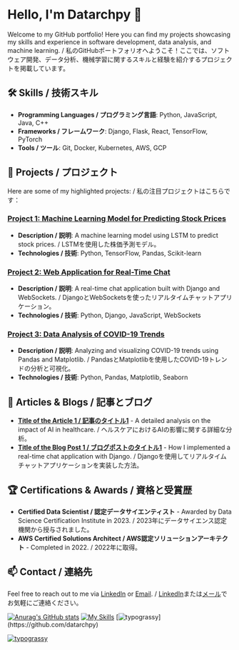 # Hello, I'm Datarchpy 👋 

Welcome to my GitHub portfolio! Here you can find my projects showcasing my skills and experience in software development, data analysis, and machine learning. / 私のGitHubポートフォリオへようこそ！ここでは、ソフトウェア開発、データ分析、機械学習に関するスキルと経験を紹介するプロジェクトを掲載しています。

## 🛠️ Skills / 技術スキル
- **Programming Languages / プログラミング言語**: Python, JavaScript, Java, C++
- **Frameworks / フレームワーク**: Django, Flask, React, TensorFlow, PyTorch
- **Tools / ツール**: Git, Docker, Kubernetes, AWS, GCP

## 🚀 Projects / プロジェクト
Here are some of my highlighted projects: / 私の注目プロジェクトはこちらです：

### [Project 1: Machine Learning Model for Predicting Stock Prices](https://github.com/Datarchpy/project01)
- **Description / 説明**: A machine learning model using LSTM to predict stock prices. / LSTMを使用した株価予測モデル。
- **Technologies / 技術**: Python, TensorFlow, Pandas, Scikit-learn

### [Project 2: Web Application for Real-Time Chat](https://github.com/Datarchpy/project02)
- **Description / 説明**: A real-time chat application built with Django and WebSockets. / DjangoとWebSocketsを使ったリアルタイムチャットアプリケーション。
- **Technologies / 技術**: Python, Django, JavaScript, WebSockets

### [Project 3: Data Analysis of COVID-19 Trends](https://github.com/Datarchpy/project03)
- **Description / 説明**: Analyzing and visualizing COVID-19 trends using Pandas and Matplotlib. / PandasとMatplotlibを使用したCOVID-19トレンドの分析と可視化。
- **Technologies / 技術**: Python, Pandas, Matplotlib, Seaborn

## 📜 Articles & Blogs / 記事とブログ
- **[Title of the Article 1 / 記事のタイトル1](https://example.com/article-1)** - A detailed analysis on the impact of AI in healthcare. / ヘルスケアにおけるAIの影響に関する詳細な分析。
- **[Title of the Blog Post 1 / ブログポストのタイトル1](https://example.com/blog-post-1)** - How I implemented a real-time chat application with Django. / Djangoを使用してリアルタイムチャットアプリケーションを実装した方法。

## 🏆 Certifications & Awards / 資格と受賞歴
- **Certified Data Scientist / 認定データサイエンティスト** - Awarded by Data Science Certification Institute in 2023. / 2023年にデータサイエンス認定機関から授与されました。
- **AWS Certified Solutions Architect / AWS認定ソリューションアーキテクト** - Completed in 2022. / 2022年に取得。


## 📫 Contact / 連絡先
Feel free to reach out to me via [LinkedIn](https://www.linkedin.com/in/your-profile) or [Email](mailto:your-email@example.com). / [LinkedIn](https://www.linkedin.com/in/your-profile)または[メール](mailto:your-email@example.com)でお気軽にご連絡ください。


[![Anurag's GitHub stats](https://github-readme-stats.vercel.app/api?username=datarchpy&show_icons=true&theme=onedark)](https://github.com/anuraghazra/github-readme-stats)
[![My Skills](https://skillicons.dev/icons?i=py,gcp,docker,aws,figma&theme=dark)](https://skillicons.dev)
[![typograssy](https://typograssy.deno.dev/api?text=Hello%20world!)](https://github.com/datarchpy)

[![typograssy](https://typograssy.deno.dev/api?user=datarchpy)](https://github.com/datarchpy)



